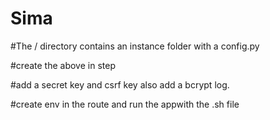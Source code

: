 # Sima

#The / directory contains an instance folder with a config.py 

#create the above in step

#add a secret key and csrf key also add a bcrypt log.

#create env in the route and run the appwith the .sh file
